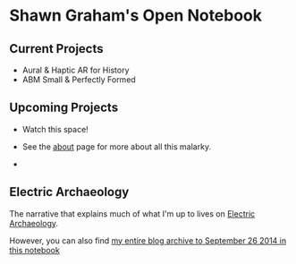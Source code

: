 # Shawn Graham's Open Notebook


## Current Projects

+ Aural & Haptic AR for History
+ ABM Small & Perfectly Formed


## Upcoming Projects

+ Watch this space!

+ See the [about](pages/about.md) page for more about all this malarky.
+ 
## Electric Archaeology

The narrative that explains much of what I'm up to lives on [Electric Archaeology](http://electricarchaeology.ca). 

However, you can also find [my entire blog archive to September 26 2014 in this notebook](uploads/blogarchive/posts/contents.md)
